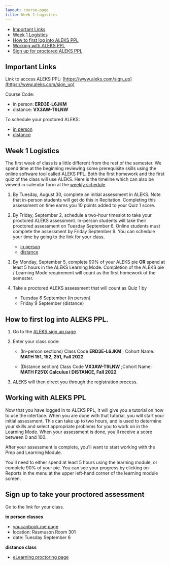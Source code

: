 ```yaml
---
layout: course-page
title: Week 1 Logistics
---
```


* [Important Links](#important-links)
* [Week 1 Logistics](#week-1-logistics)
* [How to first log into ALEKS PPL](#how-to-first-log-into-aleks-ppl)
* [Working with ALEKS PPL](#working-with-aleks-ppl)
* [Sign up for proctored ALEKS PPL](#sign-up-to-take-your-proctored-assessment)

## Important Links

Link to access ALEKS PPL: [https://www.aleks.com/sign_up](https://www.aleks.com/sign_up)

Course Code:
- in person: **ERD3E-L6JKM**
- distance: **VX3AW-T9LNW**

To schedule your proctored ALEKS:
* [in person](https://aleks-testing-new.youcanbook.me/)
* [distance](https://ecampus.uaf.edu/exam-services/)

## Week 1 Logistics

The first week of class is a little different from the rest of the semester. We spend time at the beginning reviewing some prerequisite skills using the online software tool called ALEKS PPL. Both the first homework and the first quiz of the class will use ALEKS.  Here is the timeline which can also be viewed in calendar form at the [weekly schedule](https://uaf-math251.github.io/assets/general/Spring2022/M251_weekly_schedule.pdf).

1. By Tuesday, August 30, complete an initial assessment in ALEKS. Note that in-person students will get do this in Recitation. Completing this assessment on time earns you 10 points added to your Quiz 1 score.
 
2. By Friday, September 2, schedule a two-hour timeslot to take your proctored ALEKS assessment. In-person students will take their proctored assessment on Tuesday September 6. Online students must complete the assessment by Friday September 9. You can schedule your time by going to the link for your class. 
	* [in person](https://aleks-testing-new.youcanbook.me/) 
	* [distance](https://ecampus.uaf.edu/exam-services/)

3. By Monday, September 5, complete 90% of your ALEKS pie **OR** spend at least 5 hours in the ALEKS Learning Mode. Completion of the ALEKS pie / Learning Mode requirement will count as the first homework of the semester.

4. Take a proctored ALEKS assessment that will count as Quiz 1 by
	* Tuesday 6 September (in person)
	* Friday 9 September (distance)  



## How to first log into ALEKS PPL.

1. Go to the [ALEKS sign up page](https://www.aleks.com/sign_up) 
 
2. Enter your class code:

	* (In-person sections) Class Code **ERD3E-L6JKM** ; Cohort Name: **MATH 151, 152, 251, Fall 2022**

	* (Distance section) Class Code **VX3AW-T9LNW** ;Cohort Name:  **MATH F251X Calculus I DISTANCE, Fall 2022** 
	
	
4. ALEKS will then direct you through the registration process. 

## Working with ALEKS PPL

Now that you have logged in to ALEKS PPL, it will give you a tutorial on how to use the interface.  When you are done with that tutorial, you will start your initial assessment.  This can take up to two hours, and is used to determine your skills and select appropriate problems for you to work on in the Learning Mode.  When your assessment is done, you'll receive a score between 0 and 100.

After your assessment is complete, you'll want to start working with the Prep and Learning Module.

You'll need to either spend at least 5 hours using the learning module, or complete 90% of your pie.  You can see your progress by clicking on Reports in the menu at the upper left-hand corner of the learning module screen.

## Sign up to take your proctored assessment

Go to the link for your class.

**in person classes**
* [youcanbook.me page](https://aleks-testing-new.youcanbook.me/)
* location: Rasmuson Room 301
* date: Tuesday September 6
	
**distance class**
* [eLearning proctoring page](https://ecampus.uaf.edu/exam-services/)



